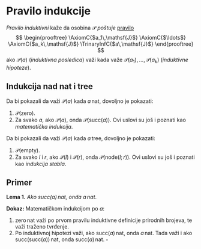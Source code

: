# Pravilo indukcije

*Pravilo induktivni* kaže da osobina $\mathcal{P}$ *poštuje* [pravilo](pravila-zaključivanja.md)
$$
\begin{prooftree}
\AxiomC{$a_1\,\mathsf{J}$}
\AxiomC{$\ldots$}
\AxiomC{$a_k\,\mathsf{J}$}
\TrinaryInfC{$a\,\mathsf{J}$}
\end{prooftree}
$$
ako $\mathcal{P}(a)$ (*induktivna posledica*) važi kada važe $\mathcal{P}(a_1), \ldots, \mathcal{P}(a_k)$ (*induktivne hipoteze*).

## Indukcija nad $\mathsf{nat}$ i $\mathsf{tree}$

Da bi pokazali da važi $\mathcal{P}(a)$ kada $a \,\mathsf{nat}$, dovoljno je pokazati:
1. $\mathcal{P}(\mathsf{zero})$.
2. Za svako $a$, ako $\mathcal{P}(a)$, onda $\mathcal{P}(\mathsf{succ}(a))$.
Ovi uslovi su još i poznati kao *matematička indukcija*.

Da bi pokazali da važi $\mathcal{P}(a)$ kada $a\,\mathsf{tree}$, dovoljno je pokazati:
1. $\mathcal{P}(\mathsf{empty})$.
2. Za svako $l$ i $r$, ako $\mathcal{P}(l)$ i $\mathcal{P}(r)$, onda $\mathcal{P}(\mathsf{node}(l;r))$.
Ovi uslovi su još i poznati kao *indukcija stabla*.

## Primer

**Lema 1.** *Ako $\mathsf{succ}(a)\,\mathsf{nat}$, onda $a\,\mathsf{nat}$*.

**Dokaz:** Matematičkom indukcijom po $a$:
1. $\mathsf{zero\,nat}$ važi po prvom pravilu induktivne definicije prirodnih brojeva, te važi traženo tvrđenje.
2. Po induktivnoj hipotezi važi, ako $\mathsf{succ}(a)\,\mathsf{nat}$, onda $a\,\mathsf{nat}$. Tada važi i ako $\mathsf{succ}(\mathsf{succ}(a))\,\mathsf{nat}$, onda $\mathsf{succ}(a)\,\mathsf{nat}$.
$\square$
